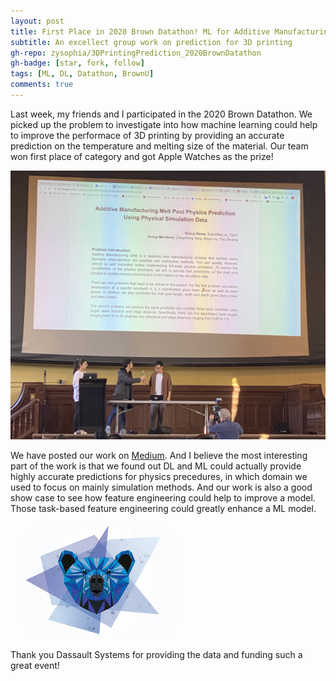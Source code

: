 ```yaml
---
layout: post
title: First Place in 2020 Brown Datathon! ML for Additive Manufacturing
subtitle: An excellect group work on prediction for 3D printing
gh-repo: zysophia/3DPrintingPrediction_2020BrownDatathon
gh-badge: [star, fork, follow]
tags: [ML, DL, Datathon, BrownU]
comments: true
---
```



Last week, my friends and I participated in the 2020 Brown Datathon. We picked up the problem to investigate into how machine learning could help to improve the performace of 3D printing by providing an accurate prediction on the temperature and melting size of the material. Our team won first place of category and got Apple Watches as the prize! 

![](../img/brown-datathon2.JPG)

We have posted our work on [Medium](https://medium.com/@bzybc1405/additive-manufacturing-melt-pool-physics-prediction-using-physical-simulation-data-4596da4e1b38). And I believe the most interesting part of the work is that we found out DL and ML could actually provide highly accurate predictions for physics precedures, in which domain we used to focus on mainly simulation methods. And our work is also a good show case to see how feature engineering could help to improve a model. Those task-based feature engineering could greatly enhance a ML model.

![](../img/brown-datathon.jpeg)


Thank you Dassault Systems for providing the data and funding such a great event!
